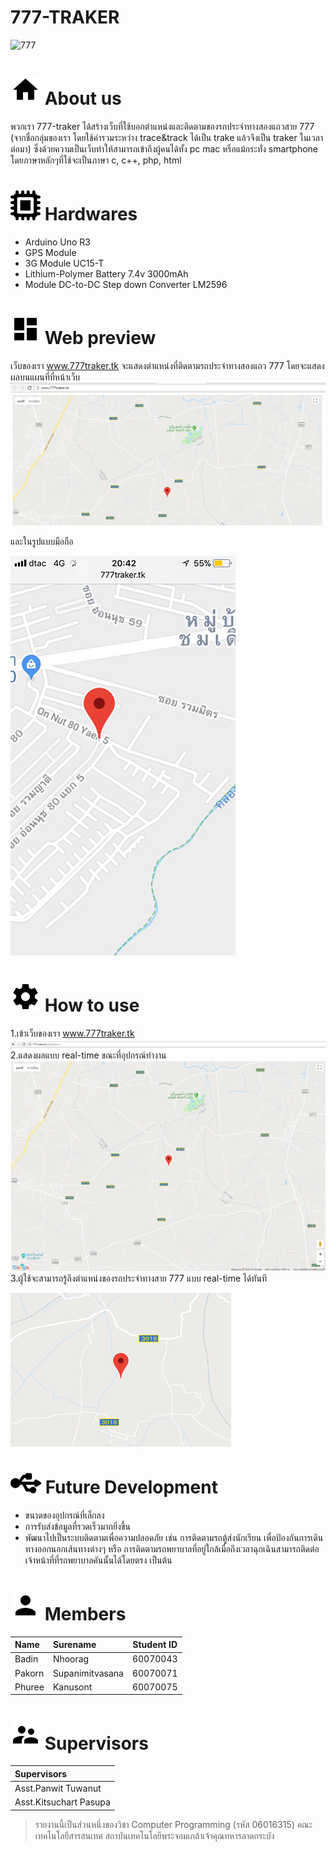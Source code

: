 # 777-TRAKER 

![777](https://github.com/compro-itkmitl/777-traker/blob/master/resouces/777.png) 
#  ![home](https://github.com/compro-itkmitl/777-traker/blob/master/resouces/Home.png)  About us
พวกเรา 777-traker ได้สร้างเว็บที่ใช้บอกตำแหน่งและติดตามของรถประจำทางสองแถวสาย 777 (จากชื่อกลุ่มของเรา โดยใช้คำรวมระหว่าง trace&track ได้เป็น trake แล้วจึงเป็น traker ในเวลาต่อมา)
ซึ่งด้วยความเป็นเว็บทำให้สามารถเข้าถึงผู้คนได้ทั้ง pc mac หรือแม้กระทั่ง smartphone โดยภาษาหลักๆที่ใช้จะเป็นภาษา c, c++, php, html

#  ![Hardwares](https://github.com/compro-itkmitl/777-traker/blob/master/resouces/hard.png) Hardwares
- Arduino Uno R3
- GPS Module
- 3G Module UC15-T
- Lithium-Polymer Battery 7.4v 3000mAh
- Module DC-to-DC Step down Converter LM2596

#  ![web preview](https://github.com/compro-itkmitl/777-traker/blob/master/resouces/preview.png) Web preview
เว็บของเรา www.777traker.tk จะแสดงตำแหน่งที่ติดตามรถประจำทางสองแถว 777 โดยจะแสดงผลบนแผนที่ที่หน้าเว็บ ![webpage](https://github.com/compro-itkmitl/777-traker/blob/master/resouces/webpage.png)

และในรูปแบบมือถือ

 ![webpage](https://github.com/compro-itkmitl/777-traker/blob/master/resouces/phone.png)

#  ![How to use](https://github.com/compro-itkmitl/777-traker/blob/master/resouces/Settings.png) How to use
1.เข้าเว็บของเรา www.777traker.tk
![help](https://github.com/compro-itkmitl/777-traker/blob/master/resouces/bar.png)
2.แสดงผลแบบ real-time ขณะที่อุปกรณ์ทำงาน
![help](https://github.com/compro-itkmitl/777-traker/blob/master/resouces/mark.png)
3.ผู้ใช้จะสามารถรู้ถึงตำแหน่งของรถประจำทางสาย 777 แบบ real-time ได้ทันที

![help](https://github.com/compro-itkmitl/777-traker/blob/master/resouces/destination.png)

#  ![Future Development](https://github.com/compro-itkmitl/777-traker/blob/master/resouces/develop.png) Future Development
- ขนาดของอุปกรณ์ที่เล็กลง
- การรับส่งข้อมูลที่รวดเร็วมากยิ่งขึ้น
- พัฒนาไปเป็นระบบติดตามเพื่อความปลอดภัย เช่น การติดตามรถตู้ส่งนักเรียน เพื่อป้องกันการเดินทางออกนอกเส้นทางต่างๆ
หรือ การติดตามรถพยาบาลที่อยู่ใกล้เมื่อถึงเวลาฉุกเฉินสามารถติดต่อเจ้าหน้าที่ที่รถพยาบาลคันนั้นได้โดยตรง เป็นต้น


#  ![Members](https://github.com/compro-itkmitl/777-traker/blob/master/resouces/Person.png) Members
| Name      | Surename           | Student ID   |
| :------------ |:-------------| :-----: |
| Badin      | Nhoorag | 60070043 |
| Pakorn | Supanimitvasana      |    60070071 |
| Phuree      | Kanusont      |   60070075 |

#  ![Supervisors](https://github.com/compro-itkmitl/777-traker/blob/master/resouces/Supervisor.png) Supervisors
| Supervisors         |
| :------------ |
| Asst.Panwit Tuwanut          |
| Asst.Kitsuchart Pasupa     |


> รายงานนี้เป็นส่วนหนึ่งของวิชา Computer Programming (รหัส 06016315) คณะเทคโนโลยีสารสนเทศ สถาบันเทคโนโลยีพระจอมเกล้าเจ้าคุณทหารลาดกระบัง
